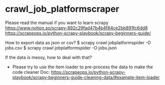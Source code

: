 # crawl_job_platformscraper
Please read the manual if you want to learn scrapy
https://www.notion.so/scrapy-892c29fad47b4b4f84ce2bb891fc6dd8
https://scrapeops.io/python-scrapy-playbook/scrapy-beginners-guide/

How to export data as json or csv?
$ scrapy crawl jobplatformspider -O jobs.csv
$ scrapy crawl jobplatformspider -O jobs.json

If the data is messy, how to deal with that?
- Please try to use the item loader to pre-process the data to make the code cleaner
Doc: https://scrapeops.io/python-scrapy-playbook/scrapy-beginners-guide-cleaning-data/#example-item-loader